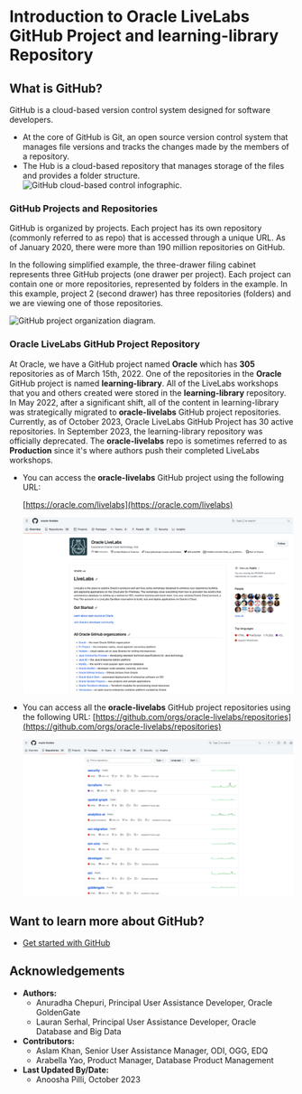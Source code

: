 # Introduction to Oracle LiveLabs GitHub Project and learning-library Repository

## What is GitHub?

GitHub is a cloud-based version control system designed for software developers.
  * At the core of GitHub is Git, an open source version control system that manages file versions and tracks the changes made by the members of a repository.
  * The Hub is a cloud-based repository that manages storage of the files and provides a folder structure.
  ![GitHub cloud-based control infographic.](./images/git-hub-what-is-github.png " ")

### **GitHub Projects and Repositories**

GitHub is organized by projects. Each project has its own repository (commonly referred to as repo) that is accessed through a unique URL. As of January 2020, there were more than 190 million repositories on GitHub.

In the following simplified example, the three-drawer filing cabinet represents three GitHub projects (one drawer per project). Each project can contain one or more repositories, represented by folders in the example. In this example, project 2 (second drawer) has three repositories (folders) and we are viewing one of those repositories.

  ![GitHub project organization diagram.](./images/git-hub-projects-repositories.png " ")

### **Oracle LiveLabs GitHub Project Repository**

At Oracle, we have a GitHub project named **Oracle** which has **305** repositories as of March 15th, 2022. One of the repositories in the **Oracle** GitHub project is named **learning-library**. All of the LiveLabs workshops that you and others created were stored in the **learning-library** repository. In May 2022, after a significant shift, all of the content in learning-library was strategically migrated to **oracle-livelabs** GitHub project repositories. Currently, as of October 2023, Oracle LiveLabs GitHub Project has 30 active repositories. In September 2023, the  learning-library repository was officially deprecated. The **oracle-livelabs** repo is sometimes referred to as **Production** since it's where authors push their completed LiveLabs workshops.

+ You can access the **oracle-livelabs** GitHub project using the following URL:

  [https://oracle.com/livelabs](https://oracle.com/livelabs)

  ![Oracle LiveLabs GitHub Project](./images/oracle-livelabs-github-project.png " ")

+ You can access all the **oracle-livelabs** GitHub project repositories using the following URL:
  [https://github.com/orgs/oracle-livelabs/repositories](https://github.com/orgs/oracle-livelabs/repositories)

  ![Oracle LiveLabs GitHub Repositories.](./images/oracle-livelabs-github-repos.png " ")

## Want to learn more about GitHub?

* [Get started with GitHub](https://docs.github.com/en/get-started)

## Acknowledgements

* **Authors:**
    * Anuradha Chepuri, Principal User Assistance Developer, Oracle GoldenGate
    * Lauran Serhal, Principal User Assistance Developer, Oracle Database and Big Data
* **Contributors:**
    * Aslam Khan, Senior User Assistance Manager, ODI, OGG, EDQ
    * Arabella Yao, Product Manager, Database Product Management
* **Last Updated By/Date:**
    * Anoosha Pilli, October 2023
